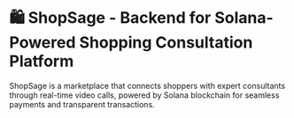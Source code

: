 # 🛍️ ShopSage - Backend for Solana-Powered Shopping Consultation Platform

ShopSage is a marketplace that connects shoppers with expert consultants through real-time video calls, powered by Solana blockchain for seamless payments and transparent transactions.

